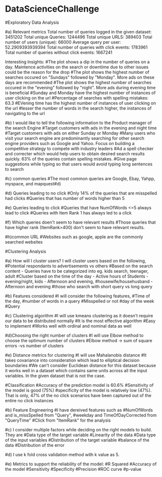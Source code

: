 # DataScienceChallenge

#Exploratory Data Analysis

#a) Relevant metrics
Total number of queries logged in the given dataset: 3451202
Total unique Queries: 1244496
Total unique URLS: 389403
Total number of users (unique): 66000
Average query per user: 52.2909393939394
Total number of queries with click events: 1783961
Total number of queries without click events: 1667241

Interesting Insights:
#The plot shows a dip in the number of queries on a day. Maintence activities on the search or downtime due to other issues could be the reason for the drop 
#The plot shows the highest number of searches occured on "Sundays" followed by "Monday". More ads on these days are recommended 
#The plot shows the highest number of searches occured in the "evening" followed by "night". More ads during evening time is beneficial 
#Sunday and Monday have the highest number of instances of user clicking on the url
#Percentage of searches with spelling mistakes: 63.3
#EVening time has the highest number of instances of user clicking on the url
#lesser the number of words in the search higher, the instances of navigating to the url

#b) I would like to tell the following information to the Product manager of the search Engine
#Target customers with ads in the evening and night time
#Target customers with ads on either Sunday or Monday
#Many users who visit your search engine are predominantly searching for other search engine providers such as Google and Yahoo. Focus on building a competitive strategy to compete with industry leaders
#Ad a spell checker and correcter which would help users to obtain desired search results quickly. 63% of the queries contain spelling mistakes.
#Give page suggestions while typing so that users would avoid typing long sentences to search

#c) common queries
#The most common queries are Google, Ebay, Yahpp, myspace, and mapquest#d) 

#d) Queries leading to no click
#Only 14% of the queries that are misspelled had clicks
#Queries that has number of words higher than 5

#e) Queries leading to click
#Queries that have  NumOfWords <=5 always lead to click
#Queries with Item Rank 1 has always led to a click

#f) Which queries doen't seem to have relevant results
#Those queries that have higher rank (ItemRank>400) don't seem to have relevant results. 

#h)common URL
#Websites such as google, apple are the commonly searched websites


#Clustering Analysis

#a) How will I cluster users?
I will cluster users based on the following,
#Potential respondants to advertisements vs others
#Based on the search content - Queries have to be categorized into eg. kids search, teenager, adult
#Cluster based on the time of the day - Active hours of Students - evening/night, kids - Afternoon and evening,
#housewife/househusband - Afternoon and evening
#those who search with short query vs long query


#b) Features considered
#I will consider the following features,
#Time of the day, 
#number of words in a query
#Misspelled or not
#day of the week
#Query


#c) Clustering algorithm
#I will use kmeans clustering as it doesn't require our data to be distributed normally
#It is the most effective algorithm
#Easy to implement
#Works well with ordinal and nominal data as well


#d)Choosing the right number of clusters
#I will use Elbow method to choose the optimum number of clusters
#Elbow method -> sum of square errors -vs number of clusters


#e) Distance metrics for clustering
#I will use Mahalanobis distance
#It takes covariance into consideration which lead to elliptical decision boundaries
#We can't consider Euclidean distance for this dataset because it works well in a dataset which contains same units across all the input variables. In the given dataset that is not the case.

#Classification
#Accuracy of the prediction model is 60.6%
#Sensitivity of the model is good (75%)
#specificity of the model is relatively low (47%). That is only, 47% of the no click scenarios have been captured out of the entire no click instances

#b) Feature Engineering
#I have dereived features such as 
    #NumOfWords and is_missSpelled from "Query", 
    #weekday and TimeOfDayCorrected from "QueryTime"
    #Click from "ItemRank" for the analysis

#c) I consider multiple factors while deciding on the right models to build. They are
    #Data type of the target variable
    #Linearity of the data
    #Data type of the input variables
    #Distribution of the target variable
    #balance of the data
    #Distribution of the error 
    
    
#d) I use k fold cross validation method with k value as 5.
    
    
#e) Metrics to support the reliability of the model:
    #R Squared
    #Accuracy of the model
    #Sensitivity
    #Specificity
    #Precision
    #ROC curve
    #p-value
